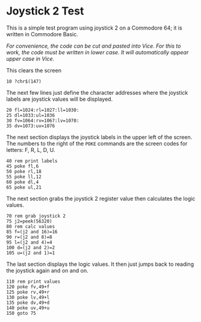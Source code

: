 # Joystick 2 Test

This is a simple test program using joystick 2 on a Commodore 64; it is written in Commodore Basic.

_For convenience, the code can be cut and pasted into Vice. For this to work, the code must be written in lower case. It will automatically appear upper case in Vice._

This clears the screen
```
10 ?chr$(147)
```

The next few lines just define the character addresses where the joystick labels are joystick values will be displayed.
```
20 fl=1024:rl=1027:ll=1030:
25 dl=1033:ul=1036
30 fv=1064:rv=1067:lv=1070:
35 dv=1073:uv=1076
```

The next section displays the joystick labels in the upper left of the screen. The numbers to the right of the `POKE` commands are the screen codes for letters: F, R, L, D, U.
```
40 rem print labels
45 poke fl,6
50 poke rl,18
55 poke ll,12
60 poke dl,4
65 poke ul,21
```

The next section grabs the joystick 2 register value then calculates the logic values.
```
70 rem grab joystick 2
75 j2=peek(56320)
80 rem calc values
85 f=(j2 and 16)=16
90 r=(j2 and 8)=8
95 l=(j2 and 4)=4
100 d=(j2 and 2)=2
105 u=(j2 and 1)=1
```

The last section displays the logic values. It then just jumps back to reading the joystick again and on and on.
```
110 rem print values
120 poke fv,49+f
125 poke rv,49+r
130 poke lv,49+l
135 poke dv,49+d
140 poke uv,49+u
150 goto 75
```